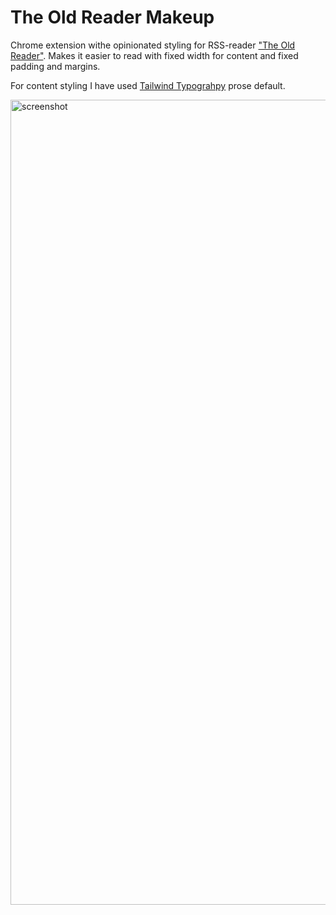 # The Old Reader Makeup

Chrome extension withe opinionated styling for RSS-reader ["The Old Reader"](https://theoldreader.com/). Makes it easier to read with fixed width for content and fixed padding and margins.

For content styling I have used [Tailwind Typograhpy](https://github.com/tailwindlabs/tailwindcss-typography) prose default.

<img width="1288" alt="screenshot" src="https://user-images.githubusercontent.com/500450/112066673-12e7b700-8b67-11eb-8a18-dbdee6a64478.png">

